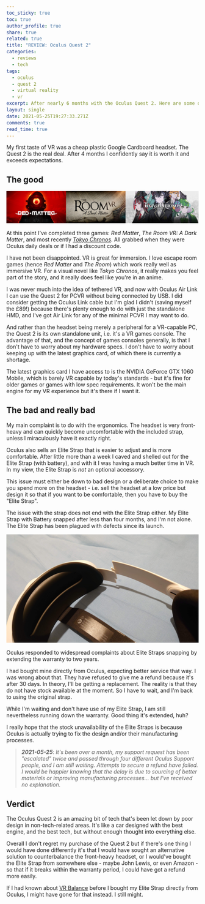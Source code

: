 ```yaml
---
toc_sticky: true
toc: true
author_profile: true
share: true
related: true
title: "REVIEW: Oculus Quest 2"
categories:
  - reviews
  - tech
tags:
  - oculus
  - quest 2
  - virtual reality
  - vr
excerpt: After nearly 6 months with the Oculus Quest 2. Here are some of my thoughts.
layout: single
date: 2021-05-25T19:27:33.271Z
comments: true
read_time: true
---
```

My first taste of VR was a cheap plastic Google Cardboard headset. The Quest 2 is the real deal. After 4 months I confidently say it is worth it and exceeds expectations.

## The good

![My first three VR games were Red Matter, The Room VR, and Tokyo Chronos](/assets/uploads/red-matter_the-room-vr_tokyo-chronos_shorter.png "Adventures in VR: Red Matter, The Room VR, Tokyo Chronos (source: oculus.com)")

At this point I've completed three games: *Red Matter*, *The Room VR: A Dark Matter*, and most recently *[Tokyo Chronos](<{% post_url 2021-05-01-review-tokyo-chronos %}>)*. All grabbed when they were Oculus daily deals or if I had a discount code.

I have not been disappointed. VR is great for immersion. I love escape room games (hence *Red Matter* and *The Room*) which work really well as immersive VR. For a visual novel like *Tokyo Chronos*, it really makes you feel part of the story, and it really does feel like you're in an anime.

I was never much into the idea of tethered VR, and now with Oculus Air Link I can use the Quest 2 for PCVR without being connected by USB. I did consider getting the Oculus Link cable but I'm glad I didn't (saving myself the £89!) because there's plenty enough to do with just the standalone HMD, and I've got Air Link for any of the minimal PCVR I may want to do.

And rather than the headset being merely a peripheral for a VR-capable PC, the Quest 2 is its own standalone unit, i.e. it's a VR games console. The advantage of that, and the concept of games consoles generally, is that I don't have to worry about my hardware specs. I don't have to worry about keeping up with the latest graphics card, of which there is currently a shortage.

The latest graphics card I have access to is the NVIDIA GeForce GTX 1060 Mobile, which is barely VR capable by today's standards - but it's fine for older games or games with low spec requirements. It won't be the main engine for my VR experience but it's there if I want it.

## The bad and really bad

My main complaint is to do with the ergonomics. The headset is very front-heavy and can quickly become uncomfortable with the included strap, unless I miraculously have it exactly right.

Oculus also sells an Elite Strap that is easier to adjust and is more comfortable. After little more than a week I caved and shelled out for the Elite Strap (with battery), and with it I was having a much better time in VR. In my view, the Elite Strap is *not* an optional accessory.

This issue must either be down to bad design or a deliberate choice to make you spend more on the headset - i.e. sell the headset at a low price but design it so that if you want to be comfortable, then you have to buy the "Elite Strap".

The issue with the strap does not end with the Elite Strap either. My Elite Strap with Battery snapped after less than four months, and I'm not alone. The Elite Strap has been plagued with defects since its launch.

![image showing snapped Elite Strap](/assets/uploads/quest-2-elite-strap-broken.jpg "Non-optional elite strap is not durable...")

Oculus responded to widespread complaints about Elite Straps snapping by extending the warranty to two years.

I had bought mine directly from Oculus, expecting better service that way. I was wrong about that. They have refused to give me a refund because it's after 30 days. In theory, I'll be getting a replacement. The reality is that they do not have stock available at the moment. So I have to wait, and I'm back to using the original strap. 

While I'm waiting and don't have use of my Elite Strap, I am still nevertheless running down the warranty. Good thing it's extended, huh?

I really hope that the stock unavailability of the Elite Straps is because Oculus is actually trying to fix the design and/or their manufacturing processes.

> ***2021-05-25***: *It's been over a month, my support request has been "escalated" twice and passed through four different Oculus Support people, and I am still waiting. Attempts to secure a refund have failed. I would be happier knowing that the delay is due to sourcing of better materials or improving manufacturing processes... but I've received no explanation.*

## Verdict

The Oculus Quest 2 is an amazing bit of tech that's been let down by poor design in non-tech-related areas. It's like a car designed with the best engine, and the best tech, but without enough thought into everything else.

Overall I don't regret my purchase of the Quest 2 but if there's one thing I would have done differently it's that I would have sought an alternative solution to counterbalance the front-heavy headset, or I would've bought the Elite Strap from somewhere else - maybe John Lewis, or even Amazon - so that if it breaks within the warranty period, I could have got a refund more easily.

If I had known about [VR Balance](https://vrbalance.net/) before I bought my Elite Strap directly from Oculus, I might have gone for that instead. I still might.